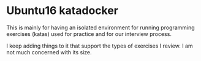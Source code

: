 # Ubuntu16 katadocker

This is mainly for having an isolated environment for running programming exercises (katas) used
for practice and for our interview process.

I keep adding things to it that support the types of exercises I review. I am not much concerned with its size.

